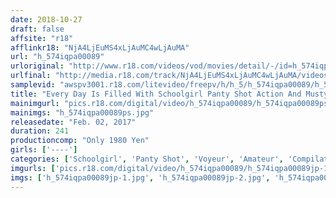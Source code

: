 ```yaml
---
date: 2018-10-27
draft: false
affsite: "r18"
afflinkr18: "NjA4LjEuMS4xLjAuMC4wLjAuMA"
url: "h_574iqpa00089"
urloriginal: "http://www.r18.com/videos/vod/movies/detail/-/id=h_574iqpa00089"
urlfinal: "http://media.r18.com/track/NjA4LjEuMS4xLjAuMC4wLjAuMA/videos/vod/movies/detail/-/id=h_574iqpa00089"
samplevid: "awspv3001.r18.com/litevideo/freepv/h/h_5/h_574iqpa00089/h_574iqpa00089_dmb_w.mp4"
title: "Every Day Is Filled With Schoolgirl Panty Shot Action And Musty Panties Stained With Pussy Juice On The Way Home From School I'm Getting Hard For These Voluptuous Thighs And Asses 50 Girls/4 Hours"
mainimgurl: "pics.r18.com/digital/video/h_574iqpa00089/h_574iqpa00089ps.jpg"
mainimgs: "h_574iqpa00089ps.jpg"
releasedate: "Feb. 02, 2017"
duration: 241
productioncomp: "Only 1980 Yen"
girls: ['----']
categories: ['Schoolgirl', 'Panty Shot', 'Voyeur', 'Amateur', 'Compilation', 'Over 4 Hours']
imgurls: ['pics.r18.com/digital/video/h_574iqpa00089/h_574iqpa00089jp-1.jpg', 'pics.r18.com/digital/video/h_574iqpa00089/h_574iqpa00089jp-2.jpg', 'pics.r18.com/digital/video/h_574iqpa00089/h_574iqpa00089jp-3.jpg', 'pics.r18.com/digital/video/h_574iqpa00089/h_574iqpa00089jp-4.jpg', 'pics.r18.com/digital/video/h_574iqpa00089/h_574iqpa00089jp-5.jpg', 'pics.r18.com/digital/video/h_574iqpa00089/h_574iqpa00089jp-6.jpg', 'pics.r18.com/digital/video/h_574iqpa00089/h_574iqpa00089jp-7.jpg', 'pics.r18.com/digital/video/h_574iqpa00089/h_574iqpa00089jp-8.jpg', 'pics.r18.com/digital/video/h_574iqpa00089/h_574iqpa00089jp-9.jpg', 'pics.r18.com/digital/video/h_574iqpa00089/h_574iqpa00089jp-10.jpg', 'pics.r18.com/digital/video/h_574iqpa00089/h_574iqpa00089jp-11.jpg', 'pics.r18.com/digital/video/h_574iqpa00089/h_574iqpa00089jp-12.jpg', 'pics.r18.com/digital/video/h_574iqpa00089/h_574iqpa00089jp-13.jpg', 'pics.r18.com/digital/video/h_574iqpa00089/h_574iqpa00089jp-14.jpg', 'pics.r18.com/digital/video/h_574iqpa00089/h_574iqpa00089jp-15.jpg', 'pics.r18.com/digital/video/h_574iqpa00089/h_574iqpa00089jp-16.jpg', 'pics.r18.com/digital/video/h_574iqpa00089/h_574iqpa00089jp-17.jpg', 'pics.r18.com/digital/video/h_574iqpa00089/h_574iqpa00089jp-18.jpg', 'pics.r18.com/digital/video/h_574iqpa00089/h_574iqpa00089jp-19.jpg', 'pics.r18.com/digital/video/h_574iqpa00089/h_574iqpa00089jp-20.jpg']
imgs: ['h_574iqpa00089jp-1.jpg', 'h_574iqpa00089jp-2.jpg', 'h_574iqpa00089jp-3.jpg', 'h_574iqpa00089jp-4.jpg', 'h_574iqpa00089jp-5.jpg', 'h_574iqpa00089jp-6.jpg', 'h_574iqpa00089jp-7.jpg', 'h_574iqpa00089jp-8.jpg', 'h_574iqpa00089jp-9.jpg', 'h_574iqpa00089jp-10.jpg', 'h_574iqpa00089jp-11.jpg', 'h_574iqpa00089jp-12.jpg', 'h_574iqpa00089jp-13.jpg', 'h_574iqpa00089jp-14.jpg', 'h_574iqpa00089jp-15.jpg', 'h_574iqpa00089jp-16.jpg', 'h_574iqpa00089jp-17.jpg', 'h_574iqpa00089jp-18.jpg', 'h_574iqpa00089jp-19.jpg', 'h_574iqpa00089jp-20.jpg']
---
```

